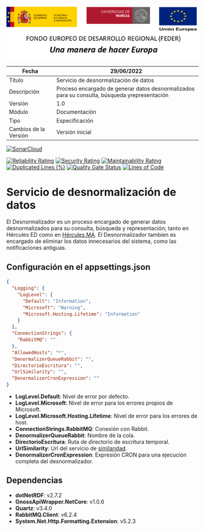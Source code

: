 ![](../../Docs/media/CabeceraDocumentosMD.png)

| Fecha         | 29/06/2022                                                   |
| ------------- | ------------------------------------------------------------ |
|Título|Servicio de desnormalización de datos| 
|Descripción|Proceso encargado de generar datos desnormalizados para su consulta, búsqueda yrepresentación|
|Versión|1.0|
|Módulo|Documentación|
|Tipo|Especificación|
|Cambios de la Versión|Versión inicial|

[![SonarCloud](https://sonarcloud.io/images/project_badges/sonarcloud-white.svg)](https://sonarcloud.io/summary/new_code?id=Hercules.CommonsEDMA.Desnormalizador)

[![Reliability Rating](https://sonarcloud.io/api/project_badges/measure?project=Hercules.CommonsEDMA.Desnormalizador&metric=reliability_rating)](https://sonarcloud.io/summary/new_code?id=Hercules.CommonsEDMA.Desnormalizador)
[![Security Rating](https://sonarcloud.io/api/project_badges/measure?project=Hercules.CommonsEDMA.Desnormalizador&metric=security_rating)](https://sonarcloud.io/summary/new_code?id=Hercules.CommonsEDMA.Desnormalizador)
[![Maintainability Rating](https://sonarcloud.io/api/project_badges/measure?project=Hercules.CommonsEDMA.Desnormalizador&metric=sqale_rating)](https://sonarcloud.io/summary/new_code?id=Hercules.CommonsEDMA.Desnormalizador)
[![Duplicated Lines (%)](https://sonarcloud.io/api/project_badges/measure?project=Hercules.CommonsEDMA.Desnormalizador&metric=duplicated_lines_density)](https://sonarcloud.io/summary/new_code?id=Hercules.CommonsEDMA.Desnormalizador)
[![Quality Gate Status](https://sonarcloud.io/api/project_badges/measure?project=Hercules.CommonsEDMA.Desnormalizador&metric=alert_status)](https://sonarcloud.io/summary/new_code?id=Hercules.CommonsEDMA.Desnormalizador)
[![Lines of Code](https://sonarcloud.io/api/project_badges/measure?project=Hercules.CommonsEDMA.Desnormalizador&metric=ncloc)](https://sonarcloud.io/summary/new_code?id=Hercules.CommonsEDMA.Desnormalizador)



# Servicio de desnormalización de datos

El Desnormalizador es un proceso encargado de generar datos desnormalizados para su consulta, búsqueda y representación; tanto en Hércules ED como en [Hércules MA](https://github.com/HerculesCRUE/HerculesMA).
El Desnormalizador tambien es encargado de eliminar los datos innecesarios del sistema, como las notificaciones antiguas.

## Configuración en el appsettings.json
```json
{
  "Logging": {
    "LogLevel": {
      "Default": "Information",
      "Microsoft": "Warning",
      "Microsoft.Hosting.Lifetime": "Information"
    }
  },
  "ConnectionStrings": {
    "RabbitMQ": ""
  },
  "AllowedHosts": "*",
  "DenormalizerQueueRabbit": "",
  "DirectorioEscritura": "",
  "UrlSimilarity": "",
  "DenormalizerCronExpression": ""
}
```
- **LogLevel.Default**: Nivel de error por defecto.
- **LogLevel.Microsoft**: Nivel de error para los errores propios de Microsoft.
- **LogLevel.Microsoft.Hosting.Lifetime**: Nivel de error para los errores de host.
- **ConnectionStrings.RabbitMQ**: Conexión con Rabbit.
- **DenormalizerQueueRabbit**: Nombre de la cola.
- **DirectorioEscritura**: Ruta de directorio de escritura temporal.
- **UrlSimilarity**: Url del servicio de [similaridad](https://github.com/HerculesCRUE/HerculesED/tree/main/src/Hercules.ED.Enrichment/Similitud).
- **DenormalizerCronExpression**: Expresión CRON para una ejecución completa del desnormalizador.


## Dependencias
- **dotNetRDF**: v2.7.2
- **GnossApiWrapper.NetCore**: v1.0.6
- **Quartz**: v3.4.0
- **RabbitMQ.Client**: v6.2.4
- **System.Net.Http.Formatting.Extension**: v5.2.3
